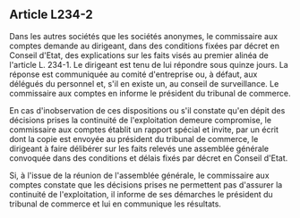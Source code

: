 Article L234-2
----
Dans les autres sociétés que les sociétés anonymes, le commissaire aux comptes
demande au dirigeant, dans des conditions fixées par décret en Conseil d'Etat,
des explications sur les faits visés au premier alinéa de l'article L. 234-1. Le
dirigeant est tenu de lui répondre sous quinze jours. La réponse est communiquée
au comité d'entreprise ou, à défaut, aux délégués du personnel et, s'il en
existe un, au conseil de surveillance. Le commissaire aux comptes en informe le
président du tribunal de commerce.

En cas d'inobservation de ces dispositions ou s'il constate qu'en dépit des
décisions prises la continuité de l'exploitation demeure compromise, le
commissaire aux comptes établit un rapport spécial et invite, par un écrit dont
la copie est envoyée au président du tribunal de commerce, le dirigeant à faire
délibérer sur les faits relevés une assemblée générale convoquée dans des
conditions et délais fixés par décret en Conseil d'Etat.

Si, à l'issue de la réunion de l'assemblée générale, le commissaire aux comptes
constate que les décisions prises ne permettent pas d'assurer la continuité de
l'exploitation, il informe de ses démarches le président du tribunal de commerce
et lui en communique les résultats.
